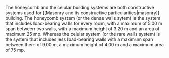 ---
---

The honeycomb and the celular building systems are both constructive systems used for [[Masonry and its constructive particularities|masonry]] building. The honeycomb system (or the dense walls sytem) is the system that includes load-bearing walls for every room, with a maximum of 5.00 m span between two walls, with a maximum height of 3.20 m and an area of maximum 25 mp. Whereas the celular system (or the rare walls system) is the system that includes less load-bearing walls with a maximum span between them of 9.00 m, a maximum height of 4.00 m and a maximum area of 75 mp.